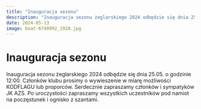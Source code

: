 ```yaml
---
title: "Inauguracja sezonu"
description: "Inauguracja sezonu żeglarskiego 2024 odbędzie się dnia 25.05. o godzinie 12:00."
date: 2024-05-13
image: boat-6740992_1920.jpg
---
```


# Inauguracja sezonu

Inauguracja sezonu żeglarskiego 2024 odbędzie się dnia 25.05. o godzinie 12:00.
Członków klubu prosimy o wywieszenie w miarę możliwości KODFLAGU lub proporców.
Serdecznie zapraszamy członków i sympatyków JK AZS.
Po uroczystości zapraszamy wszystkich uczestników pod namiot na poczęstunek i ognisko z szantami.

